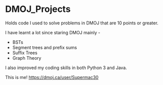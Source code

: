 # DMOJ_Projects
Holds code I used to solve problems in DMOJ that are 10 points or greater.

I have learnt a lot since staring DMOJ mainly - 
- BSTs
- Segment trees and prefix sums
- Suffix Trees
- Graph Theory

I also improved my coding skills in both Python 3 and Java.

This is me!
https://dmoj.ca/user/Supermac30
